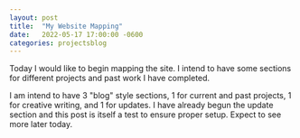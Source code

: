 ```yaml
---
layout: post
title:  "My Website Mapping"
date:   2022-05-17 17:00:00 -0600
categories: projectsblog
---
```


Today I would like to begin mapping the site. I intend to have some sections for different projects and past work I have completed.

I am intend to have 3 "blog" style sections, 1 for current and past projects, 1 for creative writing, and 1 for updates. I have already begun the update section and this post is itself a test to ensure proper setup. Expect to see more later today.
